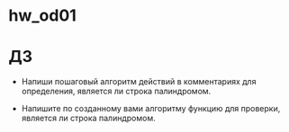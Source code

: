 # hw_od01

# ДЗ


* Напиши пошаговый алгоритм действий в комментариях для определения, является ли строка палиндромом.

* Напишите по созданному вами алгоритму функцию для проверки, является ли строка палиндромом.


 
